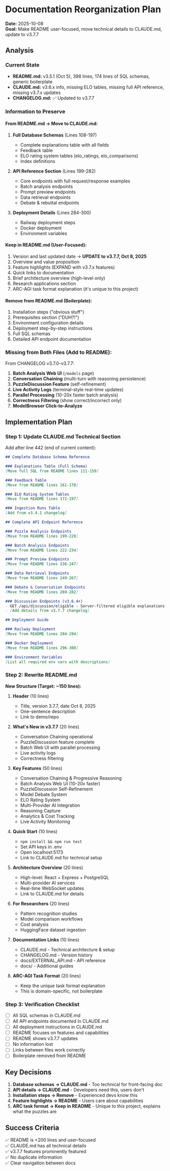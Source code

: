 # Documentation Reorganization Plan
**Date:** 2025-10-08  
**Goal:** Make README user-focused, move technical details to CLAUDE.md, update to v3.7.7

## Analysis

### Current State
- **README.md:** v3.5.1 (Oct 5), 398 lines, 174 lines of SQL schemas, generic boilerplate
- **CLAUDE.md:** v3.6.x info, missing ELO tables, missing full API reference, missing v3.7.x updates
- **CHANGELOG.md:** ✅ Updated to v3.7.7

### Information to Preserve

#### From README.md → Move to CLAUDE.md:
1. **Full Database Schemas** (Lines 108-197)
   - Complete explanations table with all fields
   - Feedback table
   - ELO rating system tables (elo_ratings, elo_comparisons)
   - Index definitions

2. **API Reference Section** (Lines 199-282)
   - Core endpoints with full request/response examples
   - Batch analysis endpoints
   - Prompt preview endpoints
   - Data retrieval endpoints
   - Debate & rebuttal endpoints

3. **Deployment Details** (Lines 284-300)
   - Railway deployment steps
   - Docker deployment
   - Environment variables

#### Keep in README.md (User-Focused):
1. Version and last updated date → **UPDATE to v3.7.7, Oct 8, 2025**
2. Overview and value proposition
3. Feature highlights (EXPAND with v3.7.x features)
4. Quick links to documentation
5. Brief architecture overview (high-level only)
6. Research applications section
7. ARC-AGI task format explanation (it's unique to this project)

#### Remove from README.md (Boilerplate):
1. Installation steps ("obvious stuff")
2. Prerequisites section ("DUH?!")
3. Environment configuration details
4. Deployment step-by-step instructions
5. Full SQL schemas
6. Detailed API endpoint documentation

### Missing from Both Files (Add to README):
From CHANGELOG v3.7.0-v3.7.7:
1. **Batch Analysis Web UI** (`/models` page)
2. **Conversation Chaining** (multi-turn with reasoning persistence)
3. **PuzzleDiscussion Feature** (self-refinement)
4. **Live Activity Logs** (terminal-style real-time updates)
5. **Parallel Processing** (10-20x faster batch analysis)
6. **Correctness Filtering** (show correct/incorrect only)
7. **ModelBrowser Click-to-Analyze**

## Implementation Plan

### Step 1: Update CLAUDE.md Technical Section
Add after line 442 (end of current content):

```markdown
## Complete Database Schema Reference

### Explanations Table (Full Schema)
[Move full SQL from README lines 111-159]

### Feedback Table
[Move from README lines 161-170]

### ELO Rating System Tables
[Move from README lines 172-197]

### Ingestion Runs Table
[Add from v3.4.1 changelog]

## Complete API Endpoint Reference

### Puzzle Analysis Endpoints
[Move from README lines 199-220]

### Batch Analysis Endpoints  
[Move from README lines 222-234]

### Prompt Preview Endpoints
[Move from README lines 236-247]

### Data Retrieval Endpoints
[Move from README lines 249-267]

### Debate & Conversation Endpoints
[Move from README lines 269-282]

### Discussion Endpoints (v3.6.4+)
- GET /api/discussion/eligible - Server-filtered eligible explanations
- [Add details from v3.7.7 changelog]

## Deployment Guide

### Railway Deployment
[Move from README lines 284-294]

### Docker Deployment  
[Move from README lines 296-300]

### Environment Variables
[List all required env vars with descriptions]
```

### Step 2: Rewrite README.md
**New Structure (Target: ~150 lines):**

1. **Header** (10 lines)
   - Title, version 3.7.7, date Oct 8, 2025
   - One-sentence description
   - Link to demo/repo

2. **What's New in v3.7.7** (20 lines)
   - Conversation Chaining operational
   - PuzzleDiscussion feature complete
   - Batch Web UI with parallel processing
   - Live activity logs
   - Correctness filtering

3. **Key Features** (50 lines)
   - Conversation Chaining & Progressive Reasoning
   - Batch Analysis Web UI (10-20x faster)
   - PuzzleDiscussion Self-Refinement
   - Model Debate System
   - ELO Rating System
   - Multi-Provider AI Integration
   - Reasoning Capture
   - Analytics & Cost Tracking
   - Live Activity Monitoring

4. **Quick Start** (10 lines)
   - `npm install && npm run test`
   - Set API keys in .env
   - Open localhost:5173
   - Link to CLAUDE.md for technical setup

5. **Architecture Overview** (20 lines)
   - High-level: React + Express + PostgreSQL
   - Multi-provider AI services
   - Real-time WebSocket updates
   - Link to CLAUDE.md for details

6. **For Researchers** (20 lines)
   - Pattern recognition studies
   - Model comparison workflows
   - Cost analysis
   - HuggingFace dataset ingestion

7. **Documentation Links** (10 lines)
   - CLAUDE.md - Technical architecture & setup
   - CHANGELOG.md - Version history
   - docs/EXTERNAL_API.md - API reference
   - docs/ - Additional guides

8. **ARC-AGI Task Format** (20 lines)
   - Keep the unique task format explanation
   - This is domain-specific, not boilerplate

### Step 3: Verification Checklist
- [ ] All SQL schemas in CLAUDE.md
- [ ] All API endpoints documented in CLAUDE.md
- [ ] All deployment instructions in CLAUDE.md
- [ ] README focuses on features and capabilities
- [ ] README shows v3.7.7 updates
- [ ] No information lost
- [ ] Links between files work correctly
- [ ] Boilerplate removed from README

## Key Decisions

1. **Database schemas → CLAUDE.md** - Too technical for front-facing doc
2. **API details → CLAUDE.md** - Developers need this, users don't
3. **Installation steps → Remove** - Experienced devs know this
4. **Feature highlights → README** - Users care about capabilities
5. **ARC task format → Keep in README** - Unique to this project, explains what the puzzles are

## Success Criteria

✅ README is <200 lines and user-focused  
✅ CLAUDE.md has all technical details  
✅ v3.7.7 features prominently featured  
✅ No duplicate information  
✅ Clear navigation between docs
